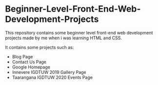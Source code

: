 # Beginner-Level-Front-End-Web-Development-Projects


This repository contains some beginner level front-end web development projects made by me when i was learning HTML and CSS.


It contains some projects such as:

* Blog Page
* Contact Us Page
* Google Homepage
* Innevere IGDTUW 2019 Gallery Page 
* Taarangana IGDTUW 2020 Events Page
